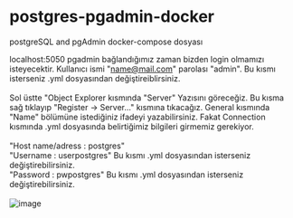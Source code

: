 # postgres-pgadmin-docker
postgreSQL and pgAdmin docker-compose dosyası

localhost:5050 pgadmin bağlandığımız zaman bizden login olmamızı isteyecektir. Kullanıcı ismi "name@mail.com" parolası "admin". Bu kısmı isterseniz .yml dosyasından değiştireiblirsiniz.<br><br>
Sol üstte "Object Explorer kısmında "Server" Yazısını göreceğiz. Bu kısma sağ tıklayıp "Register -> Server..." kısmına tıkacağız.
General kısmında "Name" bölümüne istediğiniz ifadeyi yazabilirsiniz. Fakat Connection kısmında .yml dosyasında belirtiğimiz bilgileri girmemiz gerekiyor.<br><br>
"Host name/adress : postgres"<br>
"Username : userpostgres" Bu kısmı .yml dosyasından isterseniz değiştirebilirsiniz.<br>
"Password : pwpostgres"  Bu kısmı .yml dosyasından isterseniz değiştirebilirsiniz.
<br><br>
![image](https://github.com/magwyen/postgres-pgadmin-docker/assets/112278587/aa842695-4af5-4fc2-aad2-0b187f1d1832)

